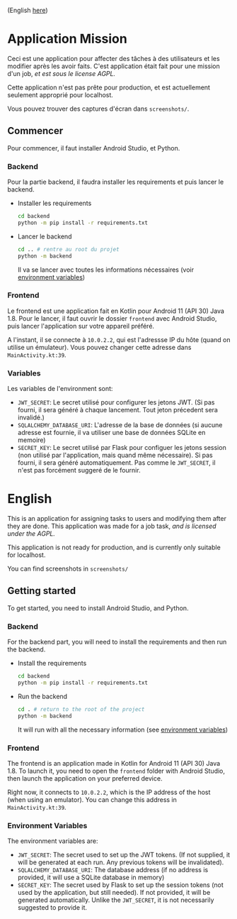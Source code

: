 (English [here](#english))


# Application Mission
Ceci est une application pour affecter des tâches à des utilisateurs et les modifier après les avoir faits. C'est application était fait pour une mission d'un job, *et est sous le license AGPL.*

Cette application n'est pas prête pour production, et est actuellement seulement approprié pour localhost.

Vous pouvez trouver des captures d'écran dans `screenshots/`.

## Commencer
Pour commencer, il faut installer Android Studio, et Python.

### Backend
Pour la partie backend, il faudra installer les requirements et puis lancer le backend.

- Installer les requirements
  ```bash
  cd backend
  python -m pip install -r requirements.txt
  ```
- Lancer le backend
  ```bash
  cd .. # rentre au root du projet
  python -m backend
  ```

  Il va se lancer avec toutes les informations nécessaires (voir [environment variables](#variables))

### Frontend
Le frontend est une application fait en Kotlin pour Android 11 (API 30) Java 1.8. Pour le lancer, il faut ouvrir le dossier `frontend` avec Android Studio, puis lancer l'application sur votre appareil préféré.

A l'instant, il se connecte à `10.0.2.2`, qui est l'adressse IP du hôte (quand on utilise un émulateur). Vous pouvez changer cette adresse dans `MainActivity.kt:39`.

### Variables
Les variables de l'environment sont:
- `JWT_SECRET`: Le secret utilisé pour configurer les jetons JWT. (Si pas fourni, il sera généré à chaque lancement. Tout jeton précedent sera invalidé.)
- `SQLALCHEMY_DATABASE_URI`: L'adresse de la base de données (si aucune adresse est fournie, il va utiliser une base de données SQLite en memoire)
- `SECRET_KEY`: Le secret utilisé par Flask pour configuer les jetons session (non utilisé par l'application, mais quand même nécessaire). Si pas fourni, il sera généré automatiquement. Pas comme le `JWT_SECRET`, il n'est pas forcément suggeré de le fournir.

# English
This is an application for assigning tasks to users and modifying them after they are done. This application was made for a job task, *and is licensed under the AGPL.*

This application is not ready for production, and is currently only suitable for localhost.

You can find screenshots in `screenshots/`

## Getting started
To get started, you need to install Android Studio, and Python.

### Backend
For the backend part, you will need to install the requirements and then run the backend.

- Install the requirements
  ```bash
  cd backend
  python -m pip install -r requirements.txt
  ```
- Run the backend
  ```bash
  cd . # return to the root of the project
  python -m backend
  ```

  It will run with all the necessary information (see [environment variables](#environment-variables))

### Frontend
The frontend is an application made in Kotlin for Android 11 (API 30) Java 1.8. To launch it, you need to open the `frontend` folder with Android Studio, then launch the application on your preferred device.

Right now, it connects to `10.0.2.2`, which is the IP address of the host (when using an emulator). You can change this address in `MainActivity.kt:39`.

### Environment Variables
The environment variables are:
- `JWT_SECRET`: The secret used to set up the JWT tokens. (If not supplied, it will be generated at each run. Any previous tokens will be invalidated).
- `SQLALCHEMY_DATABASE_URI`: The database address (if no address is provided, it will use a SQLite database in memory)
- `SECRET_KEY`: The secret used by Flask to set up the session tokens (not used by the application, but still needed). If not provided, it will be generated automatically. Unlike the `JWT_SECRET`, it is not necessarily suggested to provide it.